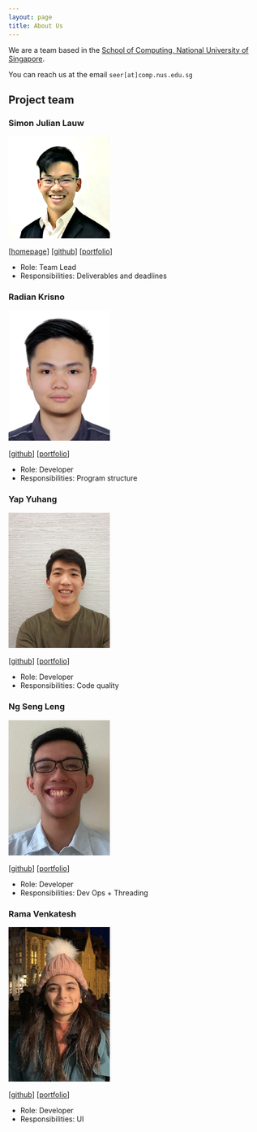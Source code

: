 ```yaml
---
layout: page
title: About Us
---
```


We are a team based in the [School of Computing, National University of Singapore](http://www.comp.nus.edu.sg).

You can reach us at the email `seer[at]comp.nus.edu.sg`

## Project team

### Simon Julian Lauw

<img src="images/simonjulianl.png" width="200px">

[[homepage](https://simonjulianl.github.io)]
[[github](https://github.com/simonjulianl)]
[[portfolio](team/simonjulianlauw.md)]

* Role: Team Lead
* Responsibilities: Deliverables and deadlines

### Radian Krisno

<img src="images/radiankrisno.png" width="200px">

[[github](http://github.com/radiankrisno)]
[[portfolio](team/radiankrisno.md)]

* Role: Developer
* Responsibilities: Program structure

### Yap Yuhang

<img src="images/yyhangz.png" width="200px">

[[github](http://github.com/yyhangz)] [[portfolio](team/yapyuhang.md)]

* Role: Developer
* Responsibilities: Code quality

### Ng Seng Leng

<img src="images/ngsengleng.png" width="200px">

[[github](http://github.com/ngsengleng)]
[[portfolio](team/ngsengleng.md)]

* Role: Developer
* Responsibilities: Dev Ops + Threading

### Rama Venkatesh

<img src="images/ramaven.png" width="200px">

[[github](http://github.com/ramaven)]
[[portfolio](team/ramavenkatesh.md)]

* Role: Developer
* Responsibilities: UI
